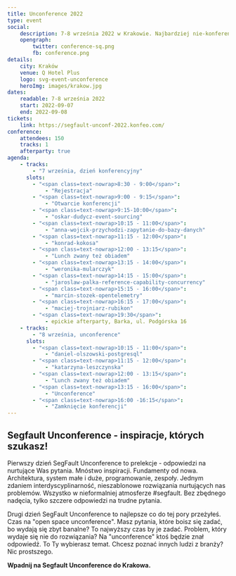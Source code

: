 ```yaml
---
title: Unconference 2022
type: event
social:
    description: 7-8 września 2022 w Krakowie. Najbardziej nie-konferencja której szukasz
    opengraph:
        twitter: conference-sq.png
        fb: conference.png     
details:
    city: Kraków
    venue: Q Hotel Plus
    logo: svg-event-unconference
    heroImg: images/krakow.jpg
dates: 
    readable: 7-8 września 2022
    start: 2022-09-07
    end: 2022-09-08
tickets: 
    link: https://segfault-unconf-2022.konfeo.com/
conference:
    attendees: 150
    tracks: 1
    afterparty: true
agenda:
    - tracks: 
        - "7 września, dzień konferencyjny"
      slots:
        - "<span class=text-nowrap>8:30 - 9:00</span>":
            - "Rejestracja"
        - "<span class=text-nowrap>9:00 - 9:15</span>":
            - "Otwarcie konferencji"
        - "<span class=text-nowrap>9:15-10:00</span>":
            - "oskar-dudycz-event-sourcing"
        - "<span class=text-nowrap>10:15 - 11:00</span>":
            - "anna-wojcik-przychodzi-zapytanie-do-bazy-danych"
        - "<span class=text-nowrap>11:15 - 12:00</span>":
            - "konrad-kokosa"
        - "<span class=text-nowrap>12:00 - 13:15</span>":
            - "Lunch zwany też obiadem"
        - "<span class=text-nowrap>13:15 - 14:00</span>":
            - "weronika-mularczyk"
        - "<span class=text-nowrap>14:15 - 15:00</span>":
            - "jaroslaw-palka-reference-capability-concurrency"
        - "<span class=text-nowrap>15:15 - 16:00</span>":
            - "marcin-stozek-opentelemetry"
        - "<span class=text-nowrap>16:15 - 17:00</span>":
            - "maciej-trojniarz-rubikon"
        - "<span class=text-nowrap>19:30</span>": 
            - epickie afterparty, Barka, ul. Podgórska 16
    - tracks: 
        - "8 września, unconference"
      slots:
        - "<span class=text-nowrap>10:15 - 11:00</span>":
            - "daniel-olszowski-postgresql"
        - "<span class=text-nowrap>11:15 - 12:00</span>":
            - "katarzyna-leszczynska"
        - "<span class=text-nowrap>12:00 - 13:15</span>":
            - "Lunch zwany też obiadem"
        - "<span class=text-nowrap>13:15 - 16:00</span>":
            - "Unconference"
        - "<span class=text-nowrap>16:00 -16:15</span>":
            - "Zamknięcie konferencji"
---
```


## Segfault Unconference - inspiracje, których szukasz!


Pierwszy dzień SegFault Unconference to prelekcje - odpowiedzi na nurtujące Was pytania. Mnóstwo inspiracji. Fundamenty od nowa. Architektura, system małe i duże, programowanie, zespoły. Jednym zdaniem interdyscyplinarność, nieszablonowe rozwiązania
nurtujących nas problemów. Wszystko w nieformalniej atmosferze
#segfault. Bez zbędnego nadęcia, tylko szczere odpowiedzi na trudne pytania. 

Drugi dzień SegFault Unconference to najlepsze co do tej pory przeżyłeś. Czas na "open space unconference". Masz pytania, które boisz się zadać, bo wydają się zbyt banalne? To najwyższy czas by je zadać. Problem, który wydaje się nie do rozwiązania? Na "unconference" ktoś będzie znał odpowiedź. To Ty wybierasz temat. Chcesz poznać innych ludzi z branży? Nic prostszego. 


**Wpadnij na Segfault Unconference do Krakowa.**